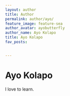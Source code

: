 ```yaml
---
layout: author
title: Author
permalink: author/ayo/
feature_image: feature-sea
author_avatar: ayobutterfly
author_name: Ayo Kolapo
title: Ayo Kolapo
fav_posts:
  

---
```


# Ayo Kolapo

I love to learn.
